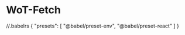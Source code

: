 # WoT-Fetch
//.babelrs
{
  "presets": [
      "@babel/preset-env",
      "@babel/preset-react"
  ]
}
